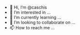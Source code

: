 - 👋 Hi, I’m @caschis
- 👀 I’m interested in ...
- 🌱 I’m currently learning ...
- 💞️ I’m looking to collaborate on ...
- 📫 How to reach me ...

<!---
caschis/caschis is a ✨ special ✨ repository because its `README.md` (this file) appears on your GitHub profile.
You can click the Preview link to take a look at your changes.
--->
